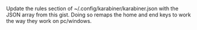Update the rules section of ~/.config/karabiner/karabiner.json with the JSON array from this gist. Doing so remaps the home and end keys to work the way they work on pc/windows.
